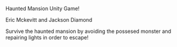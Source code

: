 Haunted Mansion Unity Game!

Eric Mckevitt and Jackson Diamond

Survive the haunted mansion by avoiding the possesed monster and repairing lights in order to escape!

